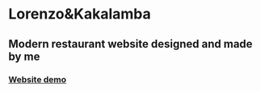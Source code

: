 # Lorenzo&Kakalamba

## Modern restaurant website designed and made by me

### [Website demo](https://nani-sore-0.github.io/Lorenzo-Kakalamba/)